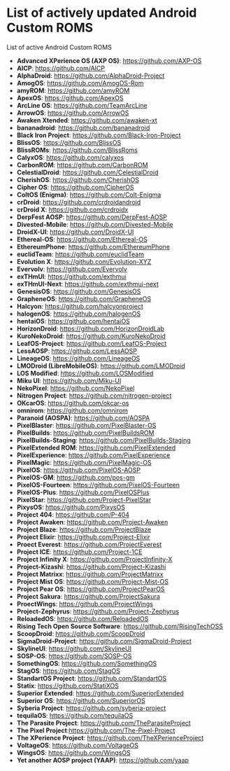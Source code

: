 # List of actively updated Android Custom ROMS
List of active Android Custom ROMS

* **Advanced XPerience OS (AXP OS)**: https://github.com/AXP-OS
* **AICP**: https://github.com/AICP
* **AlphaDroid**: https://github.com/AlphaDroid-Project
* **AmogOS**: https://github.com/AmogOS-Rom
* **amyROM**: https://github.com/amyROM
* **ApexOS**: https://github.com/ApexOS
* **ArcLine OS**: https://github.com/TeamArcLine
* **ArrowOS**: https://github.com/ArrowOS
* **Awaken Xtended**: https://github.com/awaken-xt
* **bananadroid**: https://github.com/bananadroid
* **Black Iron Project**: https://github.com/Black-Iron-Project
* **BlissOS**: https://github.com/BlissOS
* **BlissROMs**: https://github.com/BlissRoms
* **CalyxOS**: https://github.com/calyxos
* **CarbonROM**: https://github.com/CarbonROM
* **CelestialDroid**: https://github.com/CelestialDroid
* **CherishOS**: https://github.com/CherishOS
* **Cipher OS**: https://github.com/CipherOS
* **ColtOS (Enigma)**: https://github.com/Colt-Enigma
* **crDroid**: https://github.com/crdroidandroid
* **crDroid X**: https://github.com/crdroidx
* **DerpFest AOSP**: https://github.com/DerpFest-AOSP
* **Divested-Mobile**: https://github.com/Divested-Mobile
* **DroidX-UI**: https://github.com/DroidX-UI
* **Ethereal-OS**: https://github.com/Ethereal-OS
* **EthereumPhone**: https://github.com/EthereumPhone
* **euclidTeam**: https://github.com/euclidTeam
* **Evolution X**: https://github.com/Evolution-XYZ
* **Evervolv**: https://github.com/Evervolv
* **exTHmUI**: https://github.com/exthmui
* **exTHmUI-Next**: https://github.com/exthmui-next
* **GenesisOS**: https://github.com/GenesisOS
* **GrapheneOS**: https://github.com/GrapheneOS
* **Halcyon**: https://github.com/halcyonproject
* **halogenOS**: https://github.com/halogenOS
* **hentaiOS**: https://github.com/hentaiOS
* **HorizonDroid**: https://github.com/HorizonDroidLab
* **KuroNekoDroid**: https://github.com/KuroNekoDroid
* **LeafOS-Project**: https://github.com/LeafOS-Project
* **LessAOSP**: https://github.com/LessAOSP
* **LineageOS**: https://github.com/LineageOS
* **LMODroid (LibreMobileOS)**: https://github.com/LMODroid
* **LOS Modified**: https://github.com/LOSModified
* **Miku UI**: https://github.com/Miku-UI
* **NekoPixel**: https://github.com/NekoPixel
* **Nitrogen Project**: https://github.com/nitrogen-project
* **OKcarOS**: https://github.com/okcar-os
* **omnirom**: https://github.com/omnirom
* **Paranoid (AOSPA)**: https://github.com/AOSPA
* **PixelBlaster**: https://github.com/PixelBlaster-OS
* **PixelBuilds**: https://github.com/PixelBuildsROM
* **PixelBuilds-Staging**: https://github.com/PixelBuilds-Staging
* **PixelExtended ROM**: https://github.com/PixelExtended
* **PixelExperience**: https://github.com/PixelExperience
* **PixelMagic**: https://github.com/PixelMagic-OS
* **PixelOS**: https://github.com/PixelOS-AOSP
* **PixelOS-GM**: https://github.com/pos-gm
* **PixelOS-Fourteen**: https://github.com/PixelOS-Fourteen
* **PixelOS-Plus**: https://github.com/PixelOSPlus
* **PixelStar**: https://github.com/Project-PixelStar
* **PixysOS**: https://github.com/PixysOS
* **Project 404**: https://github.com/P-404
* **Project Awaken**: https://github.com/Project-Awaken
* **Project Blaze**: https://github.com/ProjectBlaze
* **Project Elixir**: https://github.com/Project-Elixir
* **Proect Everest**: https://github.com/ProjectEverest
* **Project ICE**: https://github.com/Project-1CE
* **Project Infinity X**: https://github.com/ProjectInfinity-X
* **Project-Kizashi**: https://github.com/Project-Kizashi
* **Project Matrixx**: https://github.com/ProjectMatrixx
* **Project Mist OS**: https://github.com/Project-Mist-OS
* **Project Pear OS**: https://github.com/ProjectPearOS
* **Project Sakura**: https://github.com/ProjectSakura
* **ProectWings**: https://github.com/ProjectWings
* **Project-Zephyrus**: https://github.com/Project-Zephyrus
* **ReloadedOS**: https://github.com/ReloadedOS
* **Rising Tech Open Source Software**: https://github.com/RisingTechOSS
* **ScoopDroid**: https://github.com/ScoopDroid
* **SigmaDroid-Project**: https://github.com/SigmaDroid-Project
* **SkylineUI**: https://github.com/SkylineUI
* **SOSP-OS**: https://github.com/SOSP-OS
* **SomethingOS**: https://github.com/SomethingOS
* **StagOS**: https://github.com/StagOS
* **StandartOS Project**: https://github.com/StandartOS
* **Statix**: https://github.com/StatiXOS
* **Superior Extended**: https://github.com/SuperiorExtended
* **Superior OS**: https://github.com/SuperiorOS
* **Syberia Project**: https://github.com/syberia-project
* **tequilaOS**: https://github.com/tequilaOS
* **The Parasite Project**: https://github.com/TheParasiteProject
* **The Pixel Project**:https://github.com/The-Pixel-Project
* **The XPerience Project**: https://github.com/TheXPerienceProject
* **VoltageOS**: https://github.com/VoltageOS
* **WingsOS**: https://github.com/WingsOS
* **Yet another AOSP project (YAAP)**: https://github.com/yaap
    
